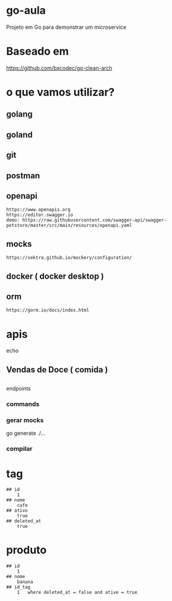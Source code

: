 # go-aula

Projeto em Go para demonstrar um microservice

# Baseado em

https://github.com/bxcodec/go-clean-arch

# o que vamos utilizar?

## golang

## goland

## git

## postman

## openapi

    https://www.openapis.org
    https://editor.swagger.io
    demo: https://raw.githubusercontent.com/swagger-api/swagger-petstore/master/src/main/resources/openapi.yaml

## mocks

    https://vektra.github.io/mockery/configuration/

## docker ( docker desktop )

## orm

    https://gorm.io/docs/index.html

# apis

echo

## Vendas de Doce ( comida )

##

endpoints

### commands

### gerar mocks

go generate ./...

### compilar

##

# tag

    ## id    
        1
    ## nome
        cafe
    ## ativo
        true
    ## deleted_at
        true

# produto

    ## id
        1
    ## nome 
        banana
    ## id_tag
        1   where deleted_at = false and ative = true